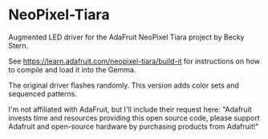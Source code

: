 # NeoPixel-Tiara
Augmented LED driver for the AdaFruit NeoPixel Tiara project by Becky Stern.

See https://learn.adafruit.com/neopixel-tiara/build-it for instructions on how to compile and load it into the Gemma.

The original driver flashes randomly. This version adds color sets and sequenced patterns.

I'm not affiliated with AdaFruit, but I'll include their request here: "Adafruit invests time and resources providing this open source code, please support Adafruit and open-source hardware by purchasing products from Adafruit!"
